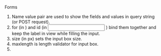 
<!--!!!!!!!!!!!!!!!!!!!!!!!!!!!!!!!!!!!-->
<!--     _   _  ____  __  __  __       -->
<!--    ( )_( )(_  _)(  \/  )(  )      -->
<!--     ) _ (   )(   )    (  )(__     -->
<!--    (_) (_) (__) (_/\/\_)(____)    -->
<!--!!!!!!!!!!!!!!!!!!!!!!!!!!!!!!!!!!!-->

Forms

1. Name value pair are used to show the fields and values in query string (or POST request).
2. for (in <label> ) and id (in <input> ) bind them together and keep the label in view while filling the input.
3. size (in px) sets the input box size. 
4. maxlength is length validator for input box.
5. 